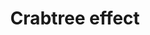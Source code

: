 ---
annotations:
- id: PW:0000033
  parent: classic metabolic pathway
  type: Pathway Ontology
  value: energy metabolic pathway
authors:
- Aldarodrigues
- Susan
- Khanspers
- Egonw
- Marvin M2
- MaintBot
description: 'Named after the English biochemist Herbert Grace Crabtree, the Crabtree
  effect describes the phenomenon whereby the yeast, Saccharomyces cerevisiae, produces
  ethanol (alcohol) in aerobic conditions and high external glucose concentrations
  rather than producing biomass via the tricarboxylic acid (TCA) cycle, the usual
  process occurring aerobically in most yeasts e.g. Kluyveromyces spp. This phenomenon
  is observed in most species of the Saccharomyces, Schizosaccharomyces, Debaryomyces,
  Brettanomyces, Torulopsis, Nematospora, and Nadsonia genera. Increasing concentrations
  of glucose accelerates glycolysis (the breakdown of glucose) which results in the
  production of appreciable amounts of ATP through substrate-level phosphorylation.
  This reduces the need of oxidative phosphorylation done by the TCA cycle via the
  electron transport chain and therefore decreases oxygen consumption. The phenomenon
  is believed to have evolved as a competition mechanism (due to the antiseptic nature
  of ethanol) around the time when the first fruits on Earth fell from the trees.
  The crabtree effect works by repressing respiration by the fermentation pathway,
  dependent on the substrate.  Description source: [https://en.wikipedia.org/wiki/Crabtree_effect
  Wikipedia]'
last-edited: 2019-09-17
organisms:
- Saccharomyces cerevisiae
redirect_from:
- /index.php/Pathway:WP3631
- /instance/WP3631
revision: null
schema-jsonld:
- '@context': https://schema.org/
  '@id': https://wikipathways.github.io/pathways/WP3631.html
  '@type': Dataset
  creator:
    '@type': Organization
    name: WikiPathways
  description: 'Named after the English biochemist Herbert Grace Crabtree, the Crabtree
    effect describes the phenomenon whereby the yeast, Saccharomyces cerevisiae, produces
    ethanol (alcohol) in aerobic conditions and high external glucose concentrations
    rather than producing biomass via the tricarboxylic acid (TCA) cycle, the usual
    process occurring aerobically in most yeasts e.g. Kluyveromyces spp. This phenomenon
    is observed in most species of the Saccharomyces, Schizosaccharomyces, Debaryomyces,
    Brettanomyces, Torulopsis, Nematospora, and Nadsonia genera. Increasing concentrations
    of glucose accelerates glycolysis (the breakdown of glucose) which results in
    the production of appreciable amounts of ATP through substrate-level phosphorylation.
    This reduces the need of oxidative phosphorylation done by the TCA cycle via the
    electron transport chain and therefore decreases oxygen consumption. The phenomenon
    is believed to have evolved as a competition mechanism (due to the antiseptic
    nature of ethanol) around the time when the first fruits on Earth fell from the
    trees. The crabtree effect works by repressing respiration by the fermentation
    pathway, dependent on the substrate.  Description source: [https://en.wikipedia.org/wiki/Crabtree_effect
    Wikipedia]'
  keywords:
  - ''
  - 3-Phosphoglycerate
  - ADH1
  - Acetaldehyde
  - Acetate
  - Acetyl-CoA
  - Dihydroxyacetone phosphate
  - Ethanol
  - Fructose 1,6-Phosphate
  - Fructose 6-Phosphate
  - Fumarate
  - GDP1
  - GDP2
  - Glucose
  - Glucose 6-Phosphate
  - Glyceraldehyde 3-Phosphate
  - Glycerol
  - Glycerol 3-Phosphate
  - Glyoxylate
  - L-malate
  - Oxaloacetate
  - PDC2
  - Phosphoenolpyruvate
  - TPI1
  - alpha-ketoglutarate
  - isocitrate
  - pyruvate
  - succinate
  license: CC0
  name: Crabtree effect
seo: CreativeWork
title: Crabtree effect
wpid: WP3631
---